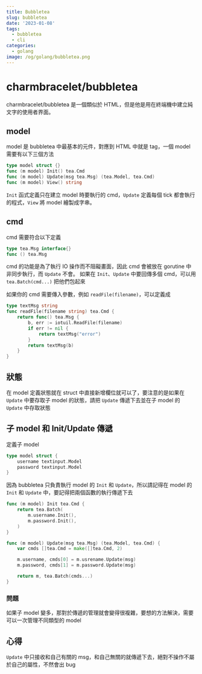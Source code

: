 ```yaml
---
title: Bubbletea
slug: bubbletea
date: '2023-01-08'
tags:
  - bubbletea
  - cli
categories:
  - golang
image: /og/golang/bubbletea.png
---
```


# charmbracelet/bubbletea

charmbracelet/bubbletea 是一個類似於 HTML，但是他是用在終端機中建立純文字的使用者界面。

## model

model 是 bubbletea 中最基本的元件，對應到 HTML 中就是 tag，一個 model 需要有以下三個方法

```go
type model struct {}
func (m model) Init() tea.Cmd
func (m model) Update(msg tea.Msg) (tea.Model, tea.Cmd)
func (m model) View() string
```

`Init` 函式定義只在建立 model 時要執行的 cmd，`Update` 定義每個 tick 都會執行的程式，`View` 將 model 繪製成字串。

## cmd

cmd 需要符合以下定義

```go
type tea.Msg interface{}
func () tea.Msg
```

cmd 的功能是為了執行 IO 操作而不阻礙畫面，因此 cmd 會被放在 gorutine 中非同步執行，而 `Update` 不會。
如果在 `Init`、`Update` 中要回傳多個 cmd，可以用 `tea.Batch(cmd...)` 把他們包起來

如果你的 cmd 需要傳入參數，例如 `readFile(filename)`，可以定義成

```go
type textMsg string
func readFile(filename string) tea.Cmd {
	return func() tea.Msg {
		b, err := iotuil.ReadFile(filename)
		if err != nil {
			return textMsg("error")
		}
		return textMsg(b)
	}
}
```

## 狀態

在 model 定義狀態就在 struct 中直接新增欄位就可以了，要注意的是如果在 `Update` 中要存取子 model 的狀態，請把 `Update` 傳遞下去並在子 model 的 `Update` 中存取狀態

## 子 model 和 Init/Update 傳遞

定義子 model

```go
type model struct {
	username textinput.Model
	password textinput.Model
}
```

因為 bubbletea 只負責執行 model 的 `Init` 和 `Update`，所以請記得在 model 的 `Init` 和 `Update` 中，要記得把兩個函數的執行傳遞下去

```go
func (m model) Init tea.Cmd {
	return tea.Batch(
		m.username.Init(),
		m.password.Init(),
	)
}

func (m model) Update(msg tea.Msg) (tea.Model, tea.Cmd) {
	var cmds []tea.Cmd = make([]tea.Cmd, 2)

	m.username, cmds[0] = m.usrename.Update(msg)
	m.password, cmds[1] = m.password.Update(msg)

	return m, tea.Batch(cmds...)
}
```

### 問題

如果子 model 變多，那對於傳遞的管理就會變得很複雜，要想的方法解決，需要可以一次管理不同類型的 model

## 心得

`Update` 中只接收和自己有關的 msg，和自己無關的就傳遞下去，絕對不操作不屬於自己的屬性，不然會出 bug
